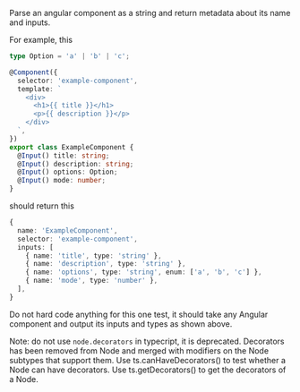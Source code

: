 Parse an angular component as a string and return metadata about its name and inputs.

For example, this

```ts
type Option = 'a' | 'b' | 'c';

@Component({
  selector: 'example-component',
  template: `
    <div>
      <h1>{{ title }}</h1>
      <p>{{ description }}</p>
    </div>
  `,
})
export class ExampleComponent {
  @Input() title: string;
  @Input() description: string;
  @Input() options: Option;
  @Input() mode: number;
}
```

should return this

```ts
{
  name: 'ExampleComponent',
  selector: 'example-component',
  inputs: [
    { name: 'title', type: 'string' },
    { name: 'description', type: 'string' },
    { name: 'options', type: 'string', enum: ['a', 'b', 'c'] },
    { name: 'mode', type: 'number' },
  ],
}
```

Do not hard code anything for this one test, it should take any Angular component and output its inputs and types as shown above.

Note: do not use `node.decorators` in typecript, it is deprecated. Decorators has been removed from Node and merged with modifiers on the Node subtypes that support them. Use ts.canHaveDecorators() to test whether a Node can have decorators. Use ts.getDecorators() to get the decorators of a Node.
